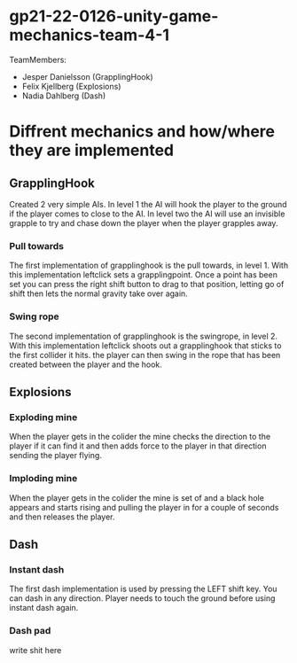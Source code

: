 # gp21-22-0126-unity-game-mechanics-team-4-1
TeamMembers:
* Jesper Danielsson (GrapplingHook)
* Felix Kjellberg (Explosions)
* Nadia Dahlberg (Dash)

# Diffrent mechanics and how/where they are implemented
## GrapplingHook
Created 2 very simple AIs. In level 1 the AI will hook the player to the ground if the player comes to close to the AI. In level two the AI will use an invisible grapple to try and chase down the player when the player grapples away.
### Pull towards
The first implementation of grapplinghook is the pull towards, in level 1. With this implementation leftclick sets a grapplingpoint. Once a point has been set you can press the right shift button to drag to that position, letting go of shift then lets the normal gravity take over again.
### Swing rope
The second implementation of grapplinghook is the swingrope, in level 2. With this implementation leftclick shoots out a grapplinghook that sticks to the first collider it hits. the player can then swing in the rope that has been created between the player and the hook.
## Explosions
### Exploding mine
When the player gets in the colider the mine checks the direction to the player if it can find it and then adds force to the player in that direction sending the player flying.
### Imploding mine
When the player gets in the colider the mine is set of and a black hole appears and starts rising and pulling the player in for a couple of seconds and then releases the player.
## Dash
### Instant dash
The first dash implementation is used by pressing the LEFT shift key. You can dash in any direction. Player needs to touch the ground before using instant dash again.
### Dash pad
write shit here
